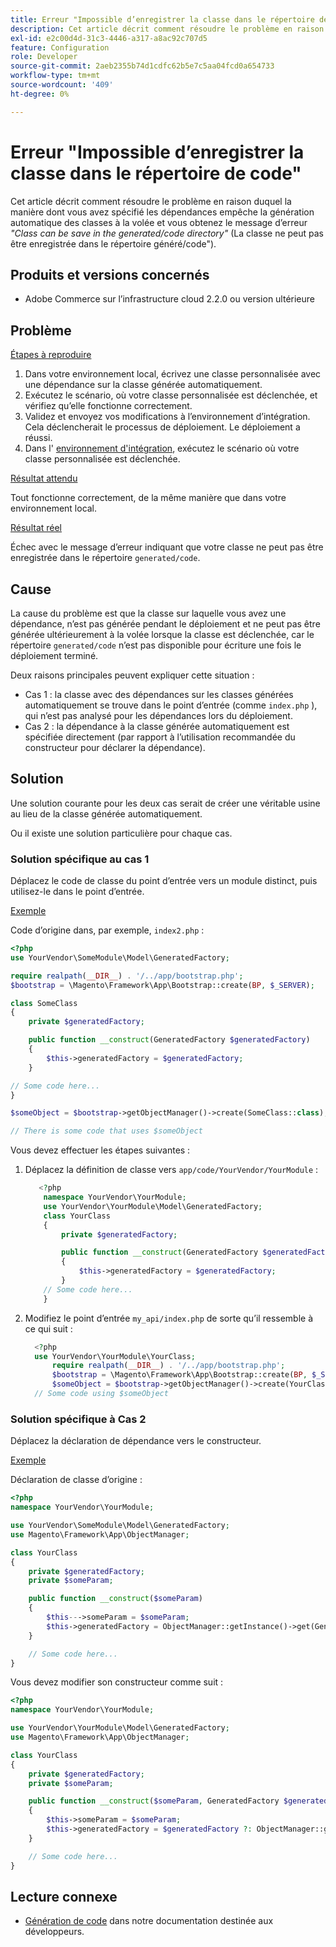 ```yaml
---
title: Erreur "Impossible d’enregistrer la classe dans le répertoire de code"
description: Cet article décrit comment résoudre le problème en raison duquel la manière dont vous avez spécifié les dépendances empêche la génération automatique des classes à la volée et vous obtenez le message d’erreur *"La classe ne peut pas être enregistrée dans le répertoire généré/code"*.
exl-id: e2c00d4d-31c3-4446-a317-a8ac92c707d5
feature: Configuration
role: Developer
source-git-commit: 2aeb2355b74d1cdfc62b5e7c5aa04fcd0a654733
workflow-type: tm+mt
source-wordcount: '409'
ht-degree: 0%

---
```


# Erreur &quot;Impossible d’enregistrer la classe dans le répertoire de code&quot;

Cet article décrit comment résoudre le problème en raison duquel la manière dont vous avez spécifié les dépendances empêche la génération automatique des classes à la volée et vous obtenez le message d’erreur *&quot;Class can be save in the generated/code directory&quot;* (La classe ne peut pas être enregistrée dans le répertoire généré/code&quot;).

## Produits et versions concernés

* Adobe Commerce sur l’infrastructure cloud 2.2.0 ou version ultérieure

## Problème

<u>Étapes à reproduire</u>

1. Dans votre environnement local, écrivez une classe personnalisée avec une dépendance sur la classe générée automatiquement.
1. Exécutez le scénario, où votre classe personnalisée est déclenchée, et vérifiez qu’elle fonctionne correctement.
1. Validez et envoyez vos modifications à l’environnement d’intégration. Cela déclencherait le processus de déploiement. Le déploiement a réussi.
1. Dans l&#39; [environnement d&#39;intégration](/help/announcements/adobe-commerce-announcements/integration-environment-enhancement-request-pro-and-starter.md), exécutez le scénario où votre classe personnalisée est déclenchée.

<u>Résultat attendu</u>

Tout fonctionne correctement, de la même manière que dans votre environnement local.

<u>Résultat réel</u>

Échec avec le message d’erreur indiquant que votre classe ne peut pas être enregistrée dans le répertoire `generated/code`.

## Cause

La cause du problème est que la classe sur laquelle vous avez une dépendance, n’est pas générée pendant le déploiement et ne peut pas être générée ultérieurement à la volée lorsque la classe est déclenchée, car le répertoire `generated/code` n’est pas disponible pour écriture une fois le déploiement terminé.

Deux raisons principales peuvent expliquer cette situation :

* Cas 1 : la classe avec des dépendances sur les classes générées automatiquement se trouve dans le point d’entrée (comme `index.php` ), qui n’est pas analysé pour les dépendances lors du déploiement.
* Cas 2 : la dépendance à la classe générée automatiquement est spécifiée directement (par rapport à l’utilisation recommandée du constructeur pour déclarer la dépendance).

## Solution

Une solution courante pour les deux cas serait de créer une véritable usine au lieu de la classe générée automatiquement.

Ou il existe une solution particulière pour chaque cas.

### Solution spécifique au cas 1

Déplacez le code de classe du point d’entrée vers un module distinct, puis utilisez-le dans le point d’entrée.

<u>Exemple</u>

Code d’origine dans, par exemple, `index2.php` :

```php
<?php
use YourVendor\SomeModule\Model\GeneratedFactory;

require realpath(__DIR__) . '/../app/bootstrap.php';
$bootstrap = \Magento\Framework\App\Bootstrap::create(BP, $_SERVER);

class SomeClass
{
    private $generatedFactory;

    public function __construct(GeneratedFactory $generatedFactory)
    {
        $this->generatedFactory = $generatedFactory;
    }

// Some code here...
}

$someObject = $bootstrap->getObjectManager()->create(SomeClass::class);

// There is some code that uses $someObject
```

Vous devez effectuer les étapes suivantes :

1. Déplacez la définition de classe vers `app/code/YourVendor/YourModule` :

   ```php
      <?php
       namespace YourVendor\YourModule;
       use YourVendor\YourModule\Model\GeneratedFactory;
       class YourClass
       {
           private $generatedFactory;
   
           public function __construct(GeneratedFactory $generatedFactory)
           {
               $this->generatedFactory = $generatedFactory;
           }
       // Some code here...
       }
   ```

1. Modifiez le point d’entrée `my_api/index.php` de sorte qu’il ressemble à ce qui suit :

   ```php
     <?php
     use YourVendor\YourModule\YourClass;
         require realpath(__DIR__) . '/../app/bootstrap.php';
         $bootstrap = \Magento\Framework\App\Bootstrap::create(BP, $_SERVER);
         $someObject = $bootstrap->getObjectManager()->create(YourClass::class);
     // Some code using $someObject
   ```

### Solution spécifique à Cas 2

Déplacez la déclaration de dépendance vers le constructeur.

<u>Exemple</u>

Déclaration de classe d’origine :

```php
<?php
namespace YourVendor\YourModule;

use YourVendor\SomeModule\Model\GeneratedFactory;
use Magento\Framework\App\ObjectManager;

class YourClass
{
    private $generatedFactory;
    private $someParam;

    public function __construct($someParam)
    {
        $this--->someParam = $someParam;
        $this->generatedFactory = ObjectManager::getInstance()->get(GeneratedFactory::class);
    }

    // Some code here...
}
```

Vous devez modifier son constructeur comme suit :

```php
<?php
namespace YourVendor\YourModule;

use YourVendor\YourModule\Model\GeneratedFactory;
use Magento\Framework\App\ObjectManager;

class YourClass
{
    private $generatedFactory;
    private $someParam;

    public function __construct($someParam, GeneratedFactory $generatedFactory = null)
    {
        $this->someParam = $someParam;
        $this->generatedFactory = $generatedFactory ?: ObjectManager::getInstance()->get(GeneratedFactory::class);
    }

    // Some code here...
}
```

## Lecture connexe

* [Génération de code](https://developer.adobe.com/commerce/php/development/components/code-generation/) dans notre documentation destinée aux développeurs.
